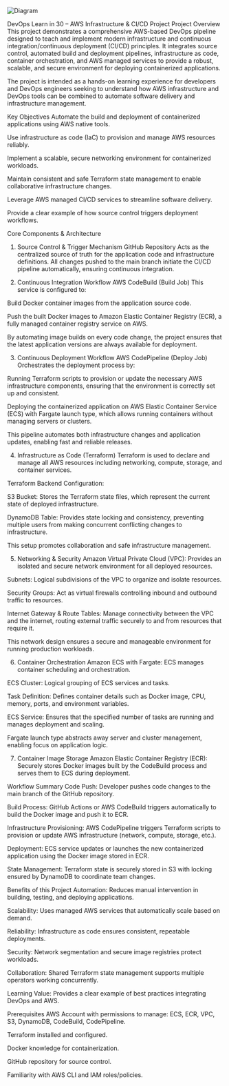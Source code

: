 
![Diagram](https://raw.githubusercontent.com/Hassa678/devops-learn-in-30/main/docs/devops_infra_diagram.png)

DevOps Learn in 30 – AWS Infrastructure & CI/CD Project
Project Overview
This project demonstrates a comprehensive AWS-based DevOps pipeline designed to teach and implement modern infrastructure and continuous integration/continuous deployment (CI/CD) principles. It integrates source control, automated build and deployment pipelines, infrastructure as code, container orchestration, and AWS managed services to provide a robust, scalable, and secure environment for deploying containerized applications.

The project is intended as a hands-on learning experience for developers and DevOps engineers seeking to understand how AWS infrastructure and DevOps tools can be combined to automate software delivery and infrastructure management.

Key Objectives
Automate the build and deployment of containerized applications using AWS native tools.

Use infrastructure as code (IaC) to provision and manage AWS resources reliably.

Implement a scalable, secure networking environment for containerized workloads.

Maintain consistent and safe Terraform state management to enable collaborative infrastructure changes.

Leverage AWS managed CI/CD services to streamline software delivery.

Provide a clear example of how source control triggers deployment workflows.

Core Components & Architecture
1. Source Control & Trigger Mechanism
GitHub Repository
Acts as the centralized source of truth for the application code and infrastructure definitions. All changes pushed to the main branch initiate the CI/CD pipeline automatically, ensuring continuous integration.

2. Continuous Integration Workflow
AWS CodeBuild (Build Job)
This service is configured to:

Build Docker container images from the application source code.

Push the built Docker images to Amazon Elastic Container Registry (ECR), a fully managed container registry service on AWS.

By automating image builds on every code change, the project ensures that the latest application versions are always available for deployment.

3. Continuous Deployment Workflow
AWS CodePipeline (Deploy Job)
Orchestrates the deployment process by:

Running Terraform scripts to provision or update the necessary AWS infrastructure components, ensuring that the environment is correctly set up and consistent.

Deploying the containerized application on AWS Elastic Container Service (ECS) with Fargate launch type, which allows running containers without managing servers or clusters.

This pipeline automates both infrastructure changes and application updates, enabling fast and reliable releases.

4. Infrastructure as Code (Terraform)
Terraform is used to declare and manage all AWS resources including networking, compute, storage, and container services.

Terraform Backend Configuration:

S3 Bucket: Stores the Terraform state files, which represent the current state of deployed infrastructure.

DynamoDB Table: Provides state locking and consistency, preventing multiple users from making concurrent conflicting changes to infrastructure.

This setup promotes collaboration and safe infrastructure management.

5. Networking & Security
Amazon Virtual Private Cloud (VPC):
Provides an isolated and secure network environment for all deployed resources.

Subnets:
Logical subdivisions of the VPC to organize and isolate resources.

Security Groups:
Act as virtual firewalls controlling inbound and outbound traffic to resources.

Internet Gateway & Route Tables:
Manage connectivity between the VPC and the internet, routing external traffic securely to and from resources that require it.

This network design ensures a secure and manageable environment for running production workloads.

6. Container Orchestration
Amazon ECS with Fargate:
ECS manages container scheduling and orchestration.

ECS Cluster: Logical grouping of ECS services and tasks.

Task Definition: Defines container details such as Docker image, CPU, memory, ports, and environment variables.

ECS Service: Ensures that the specified number of tasks are running and manages deployment and scaling.

Fargate launch type abstracts away server and cluster management, enabling focus on application logic.

7. Container Image Storage
Amazon Elastic Container Registry (ECR):
Securely stores Docker images built by the CodeBuild process and serves them to ECS during deployment.

Workflow Summary
Code Push: Developer pushes code changes to the main branch of the GitHub repository.

Build Process: GitHub Actions or AWS CodeBuild triggers automatically to build the Docker image and push it to ECR.

Infrastructure Provisioning: AWS CodePipeline triggers Terraform scripts to provision or update AWS infrastructure (network, compute, storage, etc.).

Deployment: ECS service updates or launches the new containerized application using the Docker image stored in ECR.

State Management: Terraform state is securely stored in S3 with locking ensured by DynamoDB to coordinate team changes.

Benefits of this Project
Automation: Reduces manual intervention in building, testing, and deploying applications.

Scalability: Uses managed AWS services that automatically scale based on demand.

Reliability: Infrastructure as code ensures consistent, repeatable deployments.

Security: Network segmentation and secure image registries protect workloads.

Collaboration: Shared Terraform state management supports multiple operators working concurrently.

Learning Value: Provides a clear example of best practices integrating DevOps and AWS.

Prerequisites
AWS Account with permissions to manage: ECS, ECR, VPC, S3, DynamoDB, CodeBuild, CodePipeline.

Terraform installed and configured.

Docker knowledge for containerization.

GitHub repository for source control.

Familiarity with AWS CLI and IAM roles/policies.


